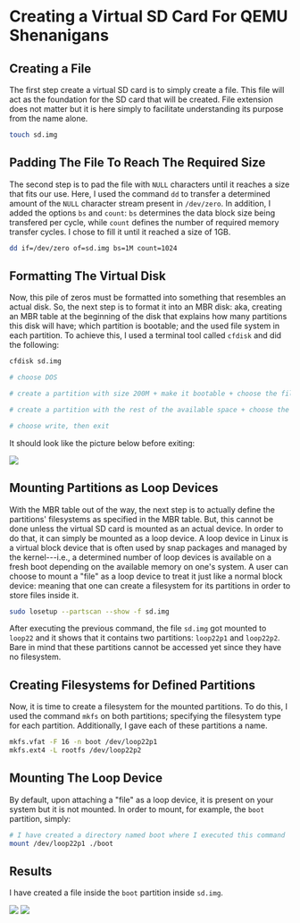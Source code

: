 # Creating a Virtual SD Card For QEMU Shenanigans

## Creating a File

The first step create a virtual SD card is to simply create a file. This file will act as the foundation for the SD card that will be created. File extension does not matter but it is here simply to facilitate understanding its purpose from the name alone.

```bash
touch sd.img
```


## Padding The File To Reach The Required Size

The second step is to pad the file with `NULL` characters until it reaches a size that fits our use. Here, I used the command `dd` to transfer a determined amount of the `NULL` character stream present in `/dev/zero`. In addition, I added the options `bs` and `count`: `bs` determines the data block size being transfered per cycle, while `count` defines the number of required memory transfer cycles. I chose to fill it until it reached a size of 1GB.

```bash
dd if=/dev/zero of=sd.img bs=1M count=1024
```


## Formatting The Virtual Disk

Now, this pile of zeros must be formatted into something that resembles an actual disk. So, the next step is to format it into an MBR disk: aka, creating an MBR table at the beginning of the disk that explains how many partitions this disk will have; which partition is bootable; and the used file system in each partition. To achieve this, I used a terminal tool called `cfdisk` and did the following:

```bash
cfdisk sd.img

# choose DOS

# create a partition with size 200M + make it bootable + choose the filesystem as FAT16 (option 6)

# create a partition with the rest of the available space + choose the filesystem as EXT4 (option 83)

# choose write, then exit
```

It should look like the picture below before exiting:

![](./README_Photos/MBR.png)


## Mounting Partitions as Loop Devices 

With the MBR table out of the way, the next step is to actually define the partitions' filesystems as specified in the MBR table. But, this cannot be done unless the virtual SD card is mounted as an actual device. In order to do that, it can simply be mounted as a loop device. A loop device in Linux is a virtual block device that is often used by snap packages and managed by the kernel---i.e., a determined number of loop devices is available on a fresh boot depending on the available memory on one's system. A user can choose to mount a "file" as a loop device to treat it just like a normal block device: meaning that one can create a filesystem for its partitions in order to store files inside it.

```bash
sudo losetup --partscan --show -f sd.img
```

After executing the previous command, the file `sd.img` got mounted to `loop22` and it shows that it contains two partitions: `loop22p1` and `loop22p2`. Bare in mind that these partitions cannot be accessed yet since they have no filesystem.


## Creating Filesystems for Defined Partitions

Now, it is time to create a filesystem for the mounted partitions. To do this, I used the command `mkfs` on both partitions; specifying the filesystem type for each partition. Additionally, I gave each of these partitions a name.

```bash
mkfs.vfat -F 16 -n boot /dev/loop22p1
mkfs.ext4 -L rootfs /dev/loop22p2
```


## Mounting The Loop Device

By default, upon attaching a "file" as a loop device, it is present on your system but it is not mounted. In order to mount, for example, the `boot` partition, simply:

```bash
# I have created a directory named boot where I executed this command
mount /dev/loop22p1 ./boot
```


## Results

I have created a file inside the `boot` partition inside `sd.img`.

![](./README_Photos/file_present_when_mounted.png)
![](./README_Photos/file_present_in_img.png)